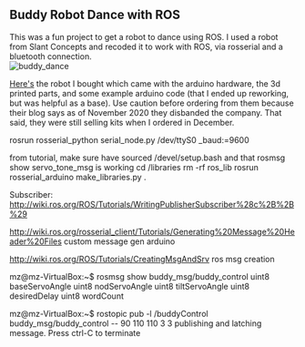 ## Buddy Robot Dance with ROS
This was a fun project to get a robot to dance using ROS. I used a robot from Slant Concepts and recoded it to work with ROS, via rosserial and a bluetooth connection.    
![buddy_dance](screenshots/buddy_dance.gif)    

[Here's](https://www.littlearmrobot.com/buddy.html) the robot I bought which came with the arduino hardware, the 3d printed parts, and some example arduino code (that I ended up reworking, but was helpful as a base). Use caution before ordering from them because their blog says as of November 2020 they disbanded the company. That said, they were still selling kits when I ordered in December.

rosrun rosserial_python serial_node.py /dev/ttyS0 _baud:=9600

from tutorial, make sure have sourced /devel/setup.bash and that rosmsg show servo_tone_msg is working
cd <sketchbook>/libraries
rm -rf ros_lib
rosrun rosserial_arduino make_libraries.py .


Subscriber:
http://wiki.ros.org/ROS/Tutorials/WritingPublisherSubscriber%28c%2B%2B%29

http://wiki.ros.org/rosserial_client/Tutorials/Generating%20Message%20Header%20Files custom message gen arduino

http://wiki.ros.org/ROS/Tutorials/CreatingMsgAndSrv ros msg creation

mz@mz-VirtualBox:~$ rosmsg show buddy_msg/buddy_control
uint8 baseServoAngle
uint8 nodServoAngle
uint8 tiltServoAngle
uint8 desiredDelay
uint8 wordCount


mz@mz-VirtualBox:~$ rostopic pub -l /buddyControl buddy_msg/buddy_control -- 90 110 110 3 3
publishing and latching message. Press ctrl-C to terminate

